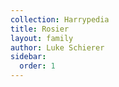 ```yaml
---
collection: Harrypedia
title: Rosier
layout: family
author: Luke Schierer
sidebar:
  order: 1
---
```

